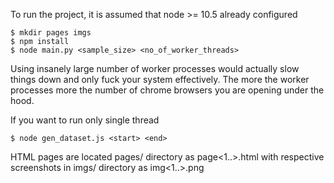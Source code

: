 To run the project, it is assumed that node >= 10.5 already configured

    $ mkdir pages imgs
    $ npm install
    $ node main.py <sample_size> <no_of_worker_threads>

Using insanely large number of worker processes would actually slow things down and only fuck your system effectively. The more the worker processes more the number of chrome browsers you are opening under the hood.

If you want to run only single thread

    $ node gen_dataset.js <start> <end>

HTML pages are located pages/ directory as page<1..>.html with respective screenshots in imgs/ directory as img<1..>.png
    
